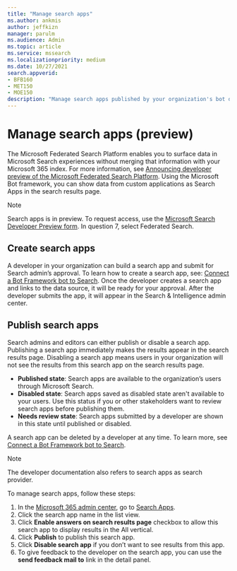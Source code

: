```yaml
---
title: "Manage search apps"
ms.author: ankmis
author: jeffkizn
manager: parulm
ms.audience: Admin
ms.topic: article
ms.service: mssearch
ms.localizationpriority: medium
ms.date: 10/27/2021
search.appverid:
- BFB160
- MET150
- MOE150
description: "Manage search apps published by your organization's bot developers"
---
```


# Manage search apps (preview)

The Microsoft Federated Search Platform enables you to surface data in Microsoft Search experiences without merging that information with your Microsoft 365 index. For more information, see [Announcing developer preview of the Microsoft Federated Search Platform](https://techcommunity.microsoft.com/t5/microsoft-search-blog/announcing-developer-preview-of-the-microsoft-federated-search/ba-p/2480763). Using the Microsoft Bot framework, you can show data from custom applications as Search Apps in the search results page.

> [!NOTE]
> Search apps is in preview. To request access, use the [Microsoft Search Developer Preview form](https://aka.ms/SearchDevPrivatePreview). In question 7, select Federated Search.

## Create search apps

A developer in your organization can build a search app and submit  for Search admin’s approval. To learn how to create a search app, see: [Connect a Bot Framework bot to Search](/azure/bot-service/bot-service-channel-connect-search). Once the developer creates a search app and links to the data source, it will be ready for your approval. After the developer submits the app, it will appear in the Search & Intelligence admin center.

## Publish search apps

Search admins and editors can either publish or disable a search app. Publishing a search app immediately makes the results appear in the search results page. Disabling a search app means users in your organization will not see the results from this search app on the search results page.

- **Published state**: Search apps are available to the organization’s users through Microsoft Search.
- **Disabled state**: Search apps saved as disabled state aren't available to your users. Use this status if you or other stakeholders want to review search apps before publishing them.
- **Needs review state**: Search apps submitted by a developer are shown in this state until published or disabled.

A search app can be deleted by a developer at any time. To learn more, see [Connect a Bot Framework bot to Search](/azure/bot-service/bot-service-channel-connect-search).

> [!NOTE]
> The developer documentation also refers to search apps as search provider.

To manage search apps, follow these steps:

1. In the [Microsoft 365 admin center](https://admin.microsoft.com/), go to [Search Apps](https://admin.microsoft.com/Adminportal/Home#/MicrosoftSearch/searchapps).
1. Click the search app name in the list view.
1. Click **Enable answers on search results page** checkbox to allow this search app to display results in the All vertical.
1. Click **Publish** to publish this search app.
1. Click **Disable search app** if you don’t want to see results from this app.
1. To give feedback to the developer on the search app, you can use the **send feedback mail to** link in the detail panel.
